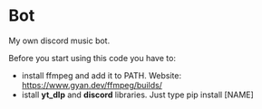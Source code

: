 # Bot
My own discord music bot.

Before you start using this code you have to:

- install ffmpeg and add it to PATH. Website: https://www.gyan.dev/ffmpeg/builds/
- istall **yt_dlp** and **discord** libraries. Just type pip install [NAME]
